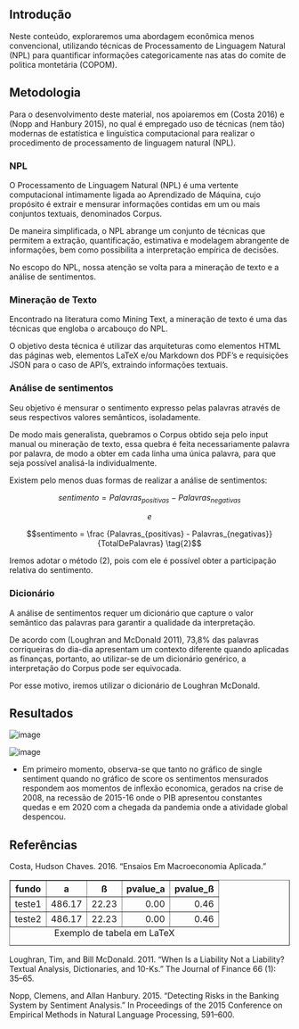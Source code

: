 
## Introdução
Neste conteúdo, exploraremos uma abordagem econômica menos convencional, utilizando técnicas de Processamento de Linguagem Natural (NPL) para quantificar informações categoricamente nas atas do comite de politica montetária (COPOM).

## Metodologia

Para o desenvolvimento deste material, nos apoiaremos em (Costa 2016) e (Nopp and Hanbury 2015), no qual é empregado uso de técnicas (nem tão) modernas de estatística e linguística computacional para realizar o procedimento de processamento de linguagem natural (NPL).

### NPL

O Processamento de Linguagem Natural (NPL) é uma vertente computacional intimamente ligada ao Aprendizado de Máquina, cujo propósito é extrair e mensurar informações contidas em um ou mais conjuntos textuais, denominados Corpus.

De maneira simplificada, o NPL abrange um conjunto de técnicas que permitem a extração, quantificação, estimativa e modelagem abrangente de informações, bem como possibilita a interpretação empírica de decisões.

No escopo do NPL, nossa atenção se volta para a mineração de texto e a análise de sentimentos.

### Mineração de Texto

Encontrado na literatura como Mining Text, a mineração de texto é uma das técnicas que engloba o arcabouço do NPL.

O objetivo desta técnica é utilizar das arquiteturas como elementos HTML das páginas web, elementos LaTeX e/ou Markdown dos PDF’s e requisições JSON para o caso de API’s, extraindo informações textuais.

### Análise de sentimentos

Seu objetivo é mensurar o sentimento expresso pelas palavras através de seus respectivos valores semânticos, isoladamente.

De modo mais generalista, quebramos o Corpus obtido seja pelo input manual ou mineração de texto, essa quebra é feita necessariamente palavra por palavra, de modo a obter em cada linha uma única palavra, para que seja possível analisá-la individualmente.

Existem pelo menos duas formas de realizar a análise de sentimentos:


$$sentimento = Palavras_{positivas} - Palavras_{negativas} \tag{1}$$

$$e$$

$$sentimento = \frac {Palavras_{positivas} - Palavras_{negativas}}{TotalDePalavras} \tag{2}$$

Iremos adotar o método (2), pois com ele é possível obter a participação relativa do sentimento.

### Dicionário

A análise de sentimentos requer um dicionário que capture o valor semântico das palavras para garantir a qualidade da interpretação. 

De acordo com (Loughran and McDonald 2011), 73,8% das palavras corriqueiras do dia-dia apresentam um contexto diferente quando aplicadas as finanças, portanto, ao utilizar-se de um dicionário genérico, a interpretação do Corpus pode ser equivocada. 

Por esse motivo, iremos utilizar o dicionário de Loughran McDonald.

## Resultados

![image](https://github.com/E30895/Sentiment-Analysis-of-COPOM/assets/99520642/132edb86-852f-4260-9f2f-788df4444e94)

![image](https://github.com/E30895/Sentiment-Analysis-of-COPOM/assets/99520642/fe57eb25-5edb-4779-ada8-f071b17d827a)

- Em primeiro momento, observa-se que tanto no gráfico de single sentiment quando no gráfico de score os sentimentos mensurados respondem aos momentos de inflexão economica, gerados na crise de 2008, na recessão de 2015-16 onde o PIB apresentou constantes quedas e em 2020 com a chegada da pandemia onde a atividade global despencou.

## Referências

Costa, Hudson Chaves. 2016. “Ensaios Em Macroeconomia Aplicada.”

<!-- html table generated in R 4.1.0 by xtable 1.8-4 package -->
<!-- Fri Aug 11 15:27:58 2023 -->
<table border=1>
<caption align="bottom"> Exemplo de tabela em LaTeX </caption>
<tr> <th> fundo </th> <th> a </th> <th> ß </th> <th> pvalue_a </th> <th> pvalue_ß </th>  </tr>
  <tr> <td> teste1 </td> <td align="right"> 486.17 </td> <td align="right"> 22.23 </td> <td align="right"> 0.00 </td> <td align="right"> 0.46 </td> </tr>
  <tr> <td> teste2 </td> <td align="right"> 486.17 </td> <td align="right"> 22.23 </td> <td align="right"> 0.00 </td> <td align="right"> 0.46 </td> </tr>
   <a name=tabela_exemplo></a>
</table>

Loughran, Tim, and Bill McDonald. 2011. “When Is a Liability Not a Liability? Textual Analysis, Dictionaries, and 10-Ks.” The Journal of Finance 66 (1): 35–65.

Nopp, Clemens, and Allan Hanbury. 2015. “Detecting Risks in the Banking System by Sentiment Analysis.” In Proceedings of the 2015 Conference on Empirical Methods in Natural Language Processing, 591–600.
